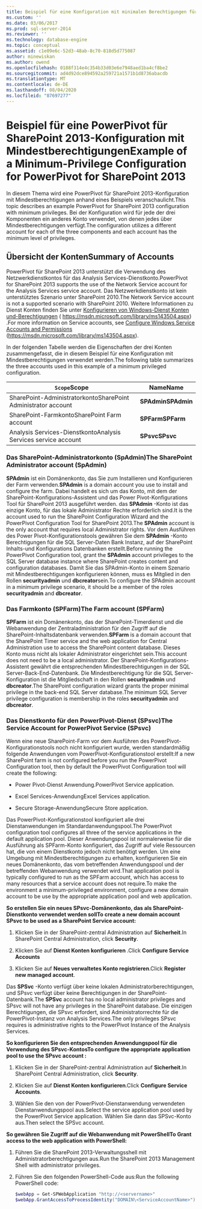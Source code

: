 ```yaml
---
title: Beispiel für eine Konfiguration mit minimalen Berechtigungen für PowerPivot für SharePoint 2013 | Microsoft-Dokumentation
ms.custom: ''
ms.date: 03/06/2017
ms.prod: sql-server-2014
ms.reviewer: ''
ms.technology: database-engine
ms.topic: conceptual
ms.assetid: c1e09e6c-52d3-48ab-8c70-818d5d775087
author: minewiskan
ms.author: owend
ms.openlocfilehash: 0188f314e4c354b33d03e6e7948aed1ba4cf8be2
ms.sourcegitcommit: ad4d92dce894592a259721a1571b1d8736abacdb
ms.translationtype: MT
ms.contentlocale: de-DE
ms.lasthandoff: 08/04/2020
ms.locfileid: "87697277"
---
```

# <a name="example-of-a-minimum-privilege-configuration-for-powerpivot-for-sharepoint-2013"></a><span data-ttu-id="053dc-102">Beispiel für eine PowerPivot für SharePoint 2013-Konfiguration mit Mindestberechtigungen</span><span class="sxs-lookup"><span data-stu-id="053dc-102">Example of a Minimum-Privilege Configuration for PowerPivot for SharePoint 2013</span></span>
  <span data-ttu-id="053dc-103">In diesem Thema wird eine PowerPivot für SharePoint 2013-Konfiguration mit Mindestberechtigungen anhand eines Beispiels veranschaulicht.</span><span class="sxs-lookup"><span data-stu-id="053dc-103">This topic describes an example PowerPivot for SharePoint 2013 configuration with minimum privileges.</span></span> <span data-ttu-id="053dc-104">Bei der Konfiguration wird für jede der drei Komponenten ein anderes Konto verwendet, von denen jedes über Mindestberechtigungen verfügt.</span><span class="sxs-lookup"><span data-stu-id="053dc-104">The configuration utilizes a different account for each of the three components and each account has the minimum level of privileges.</span></span>  
  
## <a name="summary-of-accounts"></a><span data-ttu-id="053dc-105">Übersicht der Konten</span><span class="sxs-lookup"><span data-stu-id="053dc-105">Summary of Accounts</span></span>  
 <span data-ttu-id="053dc-106">PowerPivot für SharePoint 2013 unterstützt die Verwendung des Netzwerkdienstkontos für das Analysis Services-Dienstkonto.</span><span class="sxs-lookup"><span data-stu-id="053dc-106">PowerPivot for SharePoint 2013 supports the use of the Network Service account for the Analysis Services service account.</span></span> <span data-ttu-id="053dc-107">Das Netzwerkdienstkonto ist kein unterstütztes Szenario unter SharePoint 2010.</span><span class="sxs-lookup"><span data-stu-id="053dc-107">The Network Service account is not a supported scenario with SharePoint 2010.</span></span> <span data-ttu-id="053dc-108">Weitere Informationen zu Dienst Konten finden Sie unter [Konfigurieren von Windows-Dienst Konten und-Berechtigungen](../../../database-engine/configure-windows/configure-windows-service-accounts-and-permissions.md) ( https://msdn.microsoft.com/library/ms143504.aspx) .</span><span class="sxs-lookup"><span data-stu-id="053dc-108">For more information on Service accounts, see [Configure Windows Service Accounts and Permissions](../../../database-engine/configure-windows/configure-windows-service-accounts-and-permissions.md) (https://msdn.microsoft.com/library/ms143504.aspx).</span></span>  
  
 <span data-ttu-id="053dc-109">In der folgenden Tabelle werden die Eigenschaften der drei Konten zusammengefasst, die in diesem Beispiel für eine Konfiguration mit Mindestberechtigungen verwendet werden.</span><span class="sxs-lookup"><span data-stu-id="053dc-109">The following table summarizes the three accounts used in this example of a minimum privileged configuration.</span></span>  
  
|<span data-ttu-id="053dc-110">`Scope`</span><span class="sxs-lookup"><span data-stu-id="053dc-110">Scope</span></span>|<span data-ttu-id="053dc-111">Name</span><span class="sxs-lookup"><span data-stu-id="053dc-111">Name</span></span>|  
|-----------|----------|  
|<span data-ttu-id="053dc-112">SharePoint-Administratorkonto</span><span class="sxs-lookup"><span data-stu-id="053dc-112">SharePoint Administrator account</span></span>|<span data-ttu-id="053dc-113">**SPAdmin**</span><span class="sxs-lookup"><span data-stu-id="053dc-113">**SPAdmin**</span></span>|  
|<span data-ttu-id="053dc-114">SharePoint-Farmkonto</span><span class="sxs-lookup"><span data-stu-id="053dc-114">SharePoint Farm account</span></span>|<span data-ttu-id="053dc-115">**SPFarm**</span><span class="sxs-lookup"><span data-stu-id="053dc-115">**SPFarm**</span></span>|  
|<span data-ttu-id="053dc-116">Analysis Services-Dienstkonto</span><span class="sxs-lookup"><span data-stu-id="053dc-116">Analysis Services service account</span></span>|<span data-ttu-id="053dc-117">**SPsvc**</span><span class="sxs-lookup"><span data-stu-id="053dc-117">**SPsvc**</span></span>|  
  
### <a name="the-sharepoint-administrator-account-spadmin"></a><span data-ttu-id="053dc-118">Das SharePoint-Administratorkonto (SpAdmin)</span><span class="sxs-lookup"><span data-stu-id="053dc-118">The SharePoint Administrator account (SpAdmin)</span></span>  
 <span data-ttu-id="053dc-119">**SPAdmin** ist ein Domänenkonto, das Sie zum Installieren und Konfigurieren der Farm verwenden.</span><span class="sxs-lookup"><span data-stu-id="053dc-119">**SPAdmin** is a domain account you use to install and configure the farm.</span></span> <span data-ttu-id="053dc-120">Dabei handelt es sich um das Konto, mit dem der SharePoint-Konfigurations-Assistent und das Power Pivot-Konfigurations Tool für SharePoint 2013 ausgeführt werden. das **SPAdmin** -Konto ist das einzige Konto, für das lokale Administrator Rechte erforderlich sind.</span><span class="sxs-lookup"><span data-stu-id="053dc-120">It is the account used to run the SharePoint Configuration Wizard and the PowerPivot Configuration Tool for SharePoint 2013.The **SPAdmin** account is the only account that requires local Administrator rights.</span></span> <span data-ttu-id="053dc-121">Vor dem Ausführen des Power Pivot-Konfigurationstools gewähren Sie dem **SPAdmin** -Konto Berechtigungen für die SQL Server-Daten Bank Instanz, auf der SharePoint Inhalts-und Konfigurations Datenbanken erstellt.</span><span class="sxs-lookup"><span data-stu-id="053dc-121">Before running the PowerPivot Configuration tool, grant the **SPAdmin** account privileges to the SQL Server database instance where SharePoint creates content and configuration databases.</span></span> <span data-ttu-id="053dc-122">Damit Sie das SPAdmin-Konto in einem Szenario mit Mindestberechtigungen konfigurieren können, muss es Mitglied in den Rollen **securityadmin** und **dbcreator**sein.</span><span class="sxs-lookup"><span data-stu-id="053dc-122">To configure the SPAdmin account in a minimum privilege scenario, it should be a member of the roles **securityadmin** and **dbcreator**.</span></span>  
  
### <a name="the-farm-account-spfarm"></a><span data-ttu-id="053dc-123">Das Farmkonto (SPFarm)</span><span class="sxs-lookup"><span data-stu-id="053dc-123">The Farm account (SPFarm)</span></span>  
 <span data-ttu-id="053dc-124">**SPFarm** ist ein Domänenkonto, das der SharePoint-Timerdienst und die Webanwendung der Zentraladministration für den Zugriff auf die SharePoint-Inhaltsdatenbank verwenden.</span><span class="sxs-lookup"><span data-stu-id="053dc-124">**SPFarm** is a domain account that the SharePoint Timer service and the web application for Central Administration use to access the SharePoint content database.</span></span> <span data-ttu-id="053dc-125">Dieses Konto muss nicht als lokaler Administrator eingerichtet sein.</span><span class="sxs-lookup"><span data-stu-id="053dc-125">This account does not need to be a local administrator.</span></span> <span data-ttu-id="053dc-126">Der SharePoint-Konfigurations-Assistent gewährt die entsprechenden Mindestberechtigungen in der SQL Server-Back-End-Datenbank. Die Mindestberechtigung für die SQL Server-Konfiguration ist die Mitgliedschaft in den Rollen **securityadmin** und **dbcreator**.</span><span class="sxs-lookup"><span data-stu-id="053dc-126">The SharePoint configuration wizard grants the proper minimal privilege in the back-end SQL Server database.The minimum SQL Server privilege configuration is membership in the roles **securityadmin** and **dbcreator**.</span></span>  
  
### <a name="the-service-account-for-powerpivot-service-spsvc"></a><span data-ttu-id="053dc-127">Das Dienstkonto für den PowerPivot-Dienst (SPsvc)</span><span class="sxs-lookup"><span data-stu-id="053dc-127">The Service Account for PowerPivot Service (SPsvc)</span></span>  
 <span data-ttu-id="053dc-128">Wenn eine neue SharePoint-Farm vor dem Ausführen des PowerPivot-Konfigurationstools noch nicht konfiguriert wurde, werden standardmäßig folgende Anwendungen vom PowerPivot-Konfigurationstool erstellt:</span><span class="sxs-lookup"><span data-stu-id="053dc-128">If a new SharePoint farm is not configured before you run the PowerPivot Configuration tool, then by default the PowerPivot Configuration tool will create the following:</span></span>  
  
-   <span data-ttu-id="053dc-129">Power Pivot-Dienst Anwendung.</span><span class="sxs-lookup"><span data-stu-id="053dc-129">PowerPivot Service application.</span></span>  
  
-   <span data-ttu-id="053dc-130">Excel Services-Anwendung</span><span class="sxs-lookup"><span data-stu-id="053dc-130">Excel Services application.</span></span>  
  
-   <span data-ttu-id="053dc-131">Secure Storage-Anwendung</span><span class="sxs-lookup"><span data-stu-id="053dc-131">Secure Store application.</span></span>  
  
 <span data-ttu-id="053dc-132">Das PowerPivot-Konfigurationstool konfiguriert alle drei Dienstanwendungen im Standardanwendungspool.</span><span class="sxs-lookup"><span data-stu-id="053dc-132">The PowerPivot configuration tool configures all three of the service applications in the default application pool.</span></span> <span data-ttu-id="053dc-133">Dieser Anwendungspool ist normalerweise für die Ausführung als SPFarm-Konto konfiguriert, das Zugriff auf viele Ressourcen hat, die von einem Dienstkonto jedoch nicht benötigt werden. Um eine Umgebung mit Mindestberechtigungen zu erhalten, konfigurieren Sie ein neues Domänenkonto, das vom betreffenden Anwendungspool und der betreffenden Webanwendung verwendet wird.</span><span class="sxs-lookup"><span data-stu-id="053dc-133">That application pool is typically configured to run as the SPFarm account, which has access to many resources that a service account does not require.To make the environment a minimum-privileged environment, configure a new domain account to be use by the appropriate application pool and web application.</span></span>  
  
 <span data-ttu-id="053dc-134">**So erstellen Sie ein neues SPsvc-Domänenkonto, das als SharePoint-Dienstkonto verwendet werden soll**</span><span class="sxs-lookup"><span data-stu-id="053dc-134">**To create a new domain account SPsvc to be used as a SharePoint Service account:**</span></span>  
  
1.  <span data-ttu-id="053dc-135">Klicken Sie in der SharePoint-zentral Administration auf **Sicherheit**.</span><span class="sxs-lookup"><span data-stu-id="053dc-135">In SharePoint Central Administration, click **Security**.</span></span>  
  
2.  <span data-ttu-id="053dc-136">Klicken Sie auf **Dienst Konten konfigurieren** .</span><span class="sxs-lookup"><span data-stu-id="053dc-136">Click **Configure Service Accounts**</span></span>  
  
3.  <span data-ttu-id="053dc-137">Klicken Sie auf **Neues verwaltetes Konto registrieren**.</span><span class="sxs-lookup"><span data-stu-id="053dc-137">Click **Register new managed account**.</span></span>  
  
 <span data-ttu-id="053dc-138">Das **SPSvc** -Konto verfügt über keine lokalen Administratorberechtigungen, und SPsvc verfügt über keine Berechtigungen in der SharePoint-Datenbank.</span><span class="sxs-lookup"><span data-stu-id="053dc-138">The **SPSvc** account has no local administrator privileges and SPsvc will not have any privileges in the SharePoint database.</span></span> <span data-ttu-id="053dc-139">Die einzigen Berechtigungen, die SPsvc erfordert, sind Administratorrechte für die PowerPivot-Instanz von Analysis Services.</span><span class="sxs-lookup"><span data-stu-id="053dc-139">The only privileges SPsvc requires is administrative rights to the PowerPivot Instance of the Analysis Services.</span></span>  
  
 <span data-ttu-id="053dc-140">**So konfigurieren Sie den entsprechenden Anwendungspool für die Verwendung des SPsvc-Kontos**</span><span class="sxs-lookup"><span data-stu-id="053dc-140">**To configure the appropriate application pool to use the SPsvc account :**</span></span>  
  
1.  <span data-ttu-id="053dc-141">Klicken Sie in der SharePoint-zentral Administration auf **Sicherheit**.</span><span class="sxs-lookup"><span data-stu-id="053dc-141">In SharePoint Central Administration, click **Security**.</span></span>  
  
2.  <span data-ttu-id="053dc-142">Klicken Sie auf **Dienst Konten konfigurieren**.</span><span class="sxs-lookup"><span data-stu-id="053dc-142">Click **Configure Service Accounts**.</span></span>  
  
3.  <span data-ttu-id="053dc-143">Wählen Sie den von der PowerPivot-Dienstanwendung verwendeten Dienstanwendungspool aus.</span><span class="sxs-lookup"><span data-stu-id="053dc-143">Select the service application pool used by the PowerPivot Service application.</span></span> <span data-ttu-id="053dc-144">Wählen Sie dann das SPSvc-Konto aus.</span><span class="sxs-lookup"><span data-stu-id="053dc-144">Then select the SPSvc account.</span></span>  
  
 <span data-ttu-id="053dc-145">**So gewähren Sie Zugriff auf die Webanwendung mit PowerShell**</span><span class="sxs-lookup"><span data-stu-id="053dc-145">**To Grant access to the web application with PowerShell:**</span></span>  
  
1.  <span data-ttu-id="053dc-146">Führen Sie die SharePoint 2013-Verwaltungsshell mit Administratorberechtigungen aus.</span><span class="sxs-lookup"><span data-stu-id="053dc-146">Run the SharePoint 2013 Management Shell with administrator privileges.</span></span>  
  
2.  <span data-ttu-id="053dc-147">Führen Sie den folgenden PowerShell-Code aus:</span><span class="sxs-lookup"><span data-stu-id="053dc-147">Run the following PowerShell code:</span></span>  
  
    ```powershell
    $webApp = Get-SPWebApplication "http://<servername>"  
    $webApp.GrantAccessToProcessIdentity("DOMAIN\<ServiceAccountName>")
    ```  
